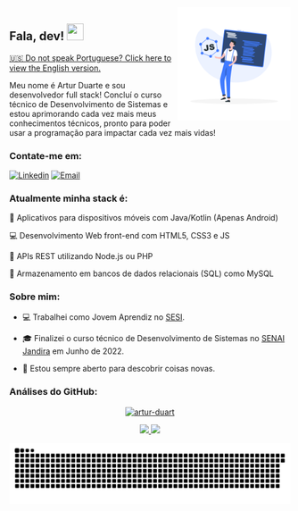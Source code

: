 <a href="https://storyset.com/web">
  <img align="right" src="./img/js-framework-rafiki.png" alt="a dev" width=40% height=40% />
</a>

## Fala, dev! <img src="https://raw.githubusercontent.com/kaueMarques/kaueMarques/master/hi.gif" width="30px" height="30px">

<a href="https://github.com/artur-duart/artur-duart/blob/main/README-EN.md">🇺🇸 Do not speak Portuguese? Click here to view the English version.</a>

Meu nome é Artur Duarte e sou desenvolvedor full stack! Concluí o curso técnico de Desenvolvimento de Sistemas e estou aprimorando cada vez mais meus conhecimentos técnicos, pronto para poder usar a programação para impactar cada vez mais vidas!

### Contate-me em:

[![Linkedin](https://img.shields.io/badge/Linkedin-2867b2?style=for-the-badge&logo=linkedin&logoColor=white)](https://www.linkedin.com/in/artur-duarte-5141aa212)
[![Email](https://img.shields.io/badge/Email-EA4335?style=for-the-badge&logo=gmail&logoColor=white)](mailto:arturduartemoraes@gmail.com)

### Atualmente minha stack é:

📱 Aplicativos para dispositivos móveis com Java/Kotlin (Apenas Android)

💻 Desenvolvimento Web front-end com HTML5, CSS3 e JS

📡 APIs REST utilizando Node.js ou PHP

💾 Armazenamento em bancos de dados relacionais (SQL) como MySQL

### Sobre mim:

- 💻 Trabalhei como Jovem Aprendiz no [SESI](https://www.sesisp.org.br/).

- 🎓 Finalizei o curso técnico de Desenvolvimento de Sistemas no [SENAI Jandira](https://jandira.sp.senai.br/) em Junho de 2022.

- 🔭 Estou sempre aberto para descobrir coisas novas.

### Análises do GitHub:

<div align="center">
  <a href="https://github.com/artur-duart">
  <p><img align="center" src="https://github-readme-streak-stats.herokuapp.com/?user=artur-duart&&theme=dracula" alt="artur-duart" /></p>
  <img height="180em" src="https://github-readme-stats.vercel.app/api?username=artur-duart&show_icons=true&theme=dracula&include_all_commits=true&count_private=true"/>
  <img height="180em" src="https://github-readme-stats.vercel.app/api/top-langs/?username=artur-duart&layout=compact&langs_count=7&theme=dracula"/>
</div>

![Snake animation](https://github.com/artur-duart/artur-duart/blob/output/github-contribution-grid-snake.svg)
